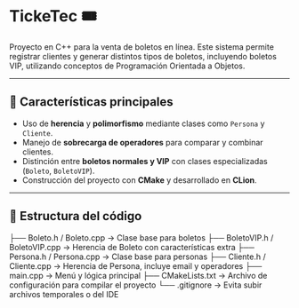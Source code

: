 # TickeTec 🎟️

Proyecto en C++ para la venta de boletos en línea. Este sistema permite registrar clientes y generar distintos tipos de boletos, incluyendo boletos VIP, utilizando conceptos de Programación Orientada a Objetos.

---

## 🚀 Características principales

- Uso de **herencia** y **polimorfismo** mediante clases como `Persona` y `Cliente`.
- Manejo de **sobrecarga de operadores** para comparar y combinar clientes.
- Distinción entre **boletos normales y VIP** con clases especializadas (`Boleto`, `BoletoVIP`).
- Construcción del proyecto con **CMake** y desarrollado en **CLion**.

---

## 🧩 Estructura del código

├── Boleto.h / Boleto.cpp       -> Clase base para boletos
├── BoletoVIP.h / BoletoVIP.cpp -> Herencia de Boleto con características extra
├── Persona.h / Persona.cpp     -> Clase base para personas
├── Cliente.h / Cliente.cpp     -> Herencia de Persona, incluye email y operadores
├── main.cpp                    -> Menú y lógica principal
├── CMakeLists.txt              -> Archivo de configuración para compilar el proyecto
└── .gitignore                  -> Evita subir archivos temporales o del IDE

